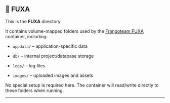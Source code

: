 ## 📁 FUXA

This is the **FUXA** directory.

It contains volume-mapped folders used by the [Frangoteam FUXA](https://github.com/frangoteam/FUXA) container, including:

-   `appdata/` – application-specific data
    
-   `db/` – internal project/database storage
    
-   `logs/` – log files
    
-   `images/` – uploaded images and assets
    

No special setup is required here. The container will read/write directly to these folders when running.

---